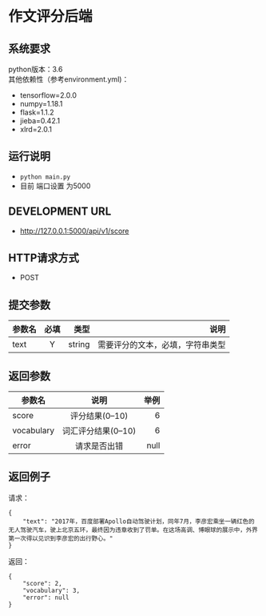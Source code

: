 # 作文评分后端

## 系统要求
python版本：3.6 <br />
其他依赖性（参考environment.yml)：
- tensorflow=2.0.0
- numpy=1.18.1
- flask=1.1.2
- jieba=0.42.1
- xlrd=2.0.1

## 运行说明
* `python main.py`
* 目前 端口设置 为5000

## DEVELOPMENT URL
* http://127.0.0.1:5000/api/v1/score

## HTTP请求方式
* POST

## 提交参数
| 参数名		| 必填  	| 类型		| 说明 				  	        |
| ----------|:-----:| ---------:|------------------------------:|
| text   	| Y    	| string 	| 需要评分的文本，必填，字符串类型  	|

## 返回参数
| 参数名		            | 说明  	               | 举例 				                                               |
| ----------------------|:--------------------:|------------------------------------------------------------------:|
| score   	            | 评分结果(0–10)              | 6                                                  |
| vocabulary   	            | 词汇评分结果(0–10)              | 6                                                  |
| error   	            | 请求是否出错              | null     	                                                           |

## 返回例子
请求：
```
{
    "text": "2017年，百度部署Apollo自动驾驶计划，同年7月，李彦宏乘坐一辆红色的无人驾驶汽车，驶上北京五环，最终因为违章收到了罚单。在这场高调、博眼球的展示中，外界第一次得以见识到李彦宏的出行野心。"
}
```

返回：
```
{
    "score": 2,
    "vocabulary": 3,
    "error": null
}
```


